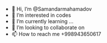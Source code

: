 - 👋 Hi, I’m @Samandarmahamadov
- 👀 I’m interested in codes
- 🌱 I’m currently learning ...
- 💞️ I’m looking to collaborate on 
- 📫 How to reach me +998943650617

<!---
Samandarmahamadov/Samandarmahamadov is a ✨ special ✨ repository because its `README.md` (this file) appears on your GitHub profile.
You can click the Preview link to take a look at your changes.
--->
